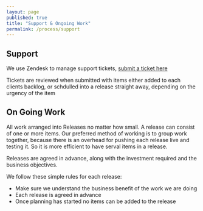 ```yaml
---
layout: page
published: true
title: "Support & Ongoing Work"
permalink: /process/support
---
```


## Support

We use Zendesk to manage support tickets, [submit a ticket here](http://support.gpmd.net)

Tickets are reviewed when submitted with items either added to each clients backlog, or schdulled into a release straight away, depending on the urgency of the item

## On Going Work

All work arranged into Releases no matter how small.  A release can consist of one or more items. Our preferred method of working is to group work together, because there is an overhead for pushing each release live and testing it.  So it is more efficient to have serval items in a release.

Releases are agreed in advance, along with the investment required and the business objectives.

We follow these simple rules for each release:

- Make sure we understand the business benefit of the work we are doing 
- Each release is agreed in advance
- Once planning has started no items can be added to the release